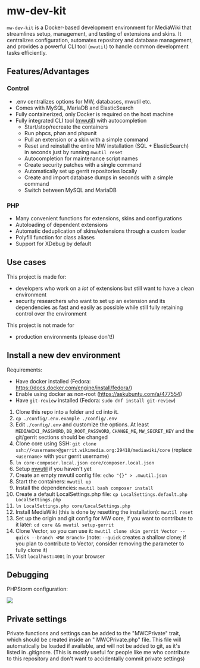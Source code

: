 # mw-dev-kit

`mw-dev-kit` is a Docker-based development environment for MediaWiki that streamlines setup, management, and testing of
extensions and skins. It centralizes configuration, automates repository and database management, and provides a
powerful CLI tool (`mwutil`) to handle common development tasks efficiently.

## Features/Advantages

### Control

* .env centralizes options for MW, databases, mwutil etc.
* Comes with MySQL, MariaDB and ElasticSearch
* Fully containerized, only Docker is required on the host machine
* Fully integrated CLI tool ([mwutil](https://github.com/SomeMWDev/mwutil)) with autocompletion
    * Start/stop/recreate the containers
    * Run phpcs, phan and phpunit
    * Pull an extension or a skin with a simple command
    * Reset and reinstall the entire MW installation (SQL + ElasticSearch) in seconds just by running `mwutil reset`
    * Autocompletion for maintenance script names
    * Create security patches with a single command
    * Automatically set up gerrit repositories locally
    * Create and import database dumps in seconds with a simple command
    * Switch between MySQL and MariaDB

### PHP

* Many convenient functions for extensions, skins and configurations
* Autoloading of dependent extensions
* Automatic deduplication of skins/extensions through a custom loader
* Polyfill function for class aliases
* Support for XDebug by default

## Use cases

This project is made for:

* developers who work on a *lot* of extensions but still want to have a clean environment
* security researchers who want to set up an extension and its dependencies as fast and easily as possible while still
  fully retaining control over the environment

This project is not made for

* production environments (please don't!)

## Install a new dev environment

Requirements:

* Have docker installed (Fedora: https://docs.docker.com/engine/install/fedora/)
* Enable using docker as non-root (https://askubuntu.com/a/477554)
* Have `git-review` installed (Fedora: `sudo dnf install git-review`)

1. Clone this repo into a folder and cd into it.
2. `cp ./config/.env.example ./config/.env`
3. Edit `./config/.env` and customize the options. At least `MEDIAWIKI_PASSWORD`, `DB_ROOT_PASSWORD`, `CHANGE_ME`,
   `MW_SECRET_KEY` and the git/gerrit sections should be changed
4. Clone core using SSH: `git clone ssh://<username>@gerrit.wikimedia.org:29418/mediawiki/core` (replace `<username>` with
   your gerrit username)
5. `ln core-composer.local.json core/composer.local.json`
6. Setup [mwutil](https://github.com/SomeMWDev/mwutil) if you haven't yet
7. Create an empty mwutil config file: `echo "{}" > .mwutil.json`
8. Start the containers: `mwutil up`
9. Install the dependencies: `mwutil bash composer install`
10. Create a default LocalSettings.php file: `cp LocalSettings.default.php LocalSettings.php`
11. `ln LocalSettings.php core/LocalSettings.php`
12. Install MediaWiki (this is done by resetting the installation): `mwutil reset`
13. Set up the origin and git config for MW core, if you want to contribute to it later: `cd core && mwutil setup-gerrit`
14. Clone Vector, so you can use it: `mwutil clone skin gerrit Vector --quick --branch <MW Branch>` (note: `--quick` creates a shallow
    clone; if you plan to contribute to Vector, consider removing the parameter to fully clone it)
15. Visit `localhost:4001` in your browser

## Debugging

PHPStorm configuration:

![](https://i.imgur.com/RLFchAE.png)

## Private settings

Private functions and settings can be added to the "MWCPrivate" trait, which should be created inside an "
MWCPrivate.php" file. This file will automatically be loaded if available, and will not be added to git, as it's listed
in .gitignore.
(This is mostly useful for people like me who contribute to this repository and don't want to accidentally commit
private settings)
